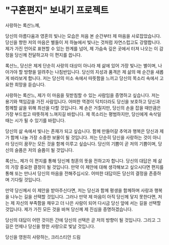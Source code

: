 # "구혼편지" 보내기 프로젝트

사랑하는 록산느께,

당신의 아름다움과 영혼의 빛나는 모습은 처음 본 순간부터 제 마음을 사로잡았습니다. 
당신을 향한 저의 마음은 별들이 저 하늘에서 빛나는 것처럼 자연스럽고도 강렬합니다. 
제가 가진 언어로 표현할 수 있는 한계를 넘어, 제 가슴속 깊은 곳에서 터져 나오는 이 감정을 당신께 전달하고자 이 편지를 씁니다.

록산느, 당신은 제게 단순히 사랑의 대상이 아니라 제 삶에 있어 가장 빛나는 별이며, 나아가야 할 방향을 알려주는 나침반입니다. 
당신의 지성과 품격은 제 삶의 매 순간을 새롭게 바라보게 합니다. 저는 당신의 미소 속에서 따뜻함을 느끼고 당신의 목소리 속에서 고요한 희망을 듣습니다.

사랑하는 록산느, 제가 이 마음을 뒷받침할 수 있는 사람임을 증명하고 싶습니다. 
저는 용기와 책임감을 가진 사람입니다. 어떠한 역경이 닥치더라도 당신을 보호하고 당신과 함께할 삶을 위해 최선을 다할 것입니다. 
제 손은 거칠지만, 당신의 손을 잡을 때만큼은 가장 부드럽고 따뜻하게 느껴지길 바랍니다. 제 목소리는 평범하지만, 당신에게 속삭일 때는 시가 될 수 있기를 바랍니다.

당신의 삶 속에서 빛나는 존재가 되고 싶습니다. 
함께 만들어갈 추억과 행복은 당신과 제가 함께 나눌 가장 소중한 보물이 될 것입니다. 
저는 단순히 당신을 사랑하는 것이 아니라 당신이 꿈꾸는 모든 것을 함께 이루고 싶습니다. 
당신의 기쁨이 곧 저의 기쁨이며, 당신의 슬픔은 저의 슬픔이 될 것입니다.

록산느, 제가 이 편지를 통해 당신께 청혼의 뜻을 전하고자 합니다. 
당신의 대답은 제 삶의 가장 중요한 결정이 될 것입니다. 
만약 이 제안에 대해 생각해보고 싶으시다면 편지를 통해 또는 만나서 당신의 마음을 전해주십시오. 
어떠한 대답이든 당신의 결정을 존중하며 기다릴 것입니다.

만약 당신께서 이 제안을 받아주신다면, 저는 당신과 함께 평생을 함께하며 사랑과 행복을 나누는 길을 선택할 것입니다. 
그러나 만약 제 마음이 아직 당신께 닿지 못한다면, 저는 제 자신의 부족함을 채우고 더 나은 사람이 되어 다시금 당신 앞에 서는 길을 선택할 것입니다. 
제가 가진 모든 것을 바쳐 당신께 제 진심을 증명하겠습니다.

당신의 대답이 어떤 것이든 간에 당신의 선택은 곧 저의 방향이 될 것입니다. 
그리고 그 길은 언제나 당신을 향한 사랑으로 빛날 것입니다.

당신을 영원히 사랑하는,
크리스티안 드림
